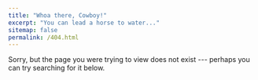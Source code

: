 ```yaml
---
title: "Whoa there, Cowboy!"
excerpt: "You can lead a horse to water..."
sitemap: false
permalink: /404.html
---
```


Sorry, but the page you were trying to view does not exist --- perhaps you can try searching for it below.
<script type="text/javascript"> var GOOG_FIXURL_LANG = 'en'; var GOOG_FIXURL_SITE = '{{ site.url }}' </script> <script type="text/javascript" src="//linkhelp.clients.google.com/tbproxy/lh/wm/fixurl.js"> </script>